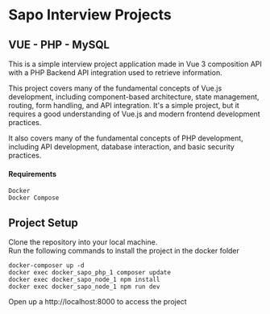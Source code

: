 # Sapo Interview Projects

## VUE - PHP - MySQL

This is a simple interview project application made in Vue 3 composition API with a PHP Backend API integration used to retrieve information.

This project covers many of the fundamental concepts of Vue.js development, including component-based architecture, state management, routing, form handling, and API integration. It's a simple project, but it requires a good understanding of Vue.js and modern frontend development practices.

It also covers many of the fundamental concepts of PHP development, including API development, database interaction, and basic security practices.

#### Requirements
```
Docker
Docker Compose
```

## Project Setup
Clone the repository into your local machine. \
Run the following commands to install the project in the docker folder
```
docker-composer up -d
docker exec docker_sapo_php_1 composer update
docker exec docker_sapo_node_1 npm install
docker exec docker_sapo_node_1 npm run dev
```

Open up a http://localhost:8000 to access the project

